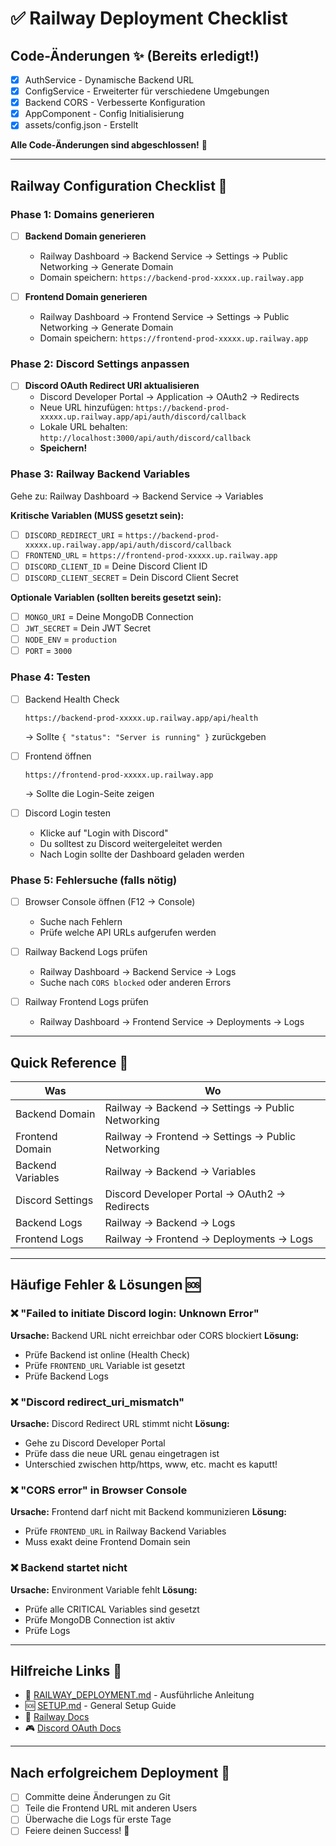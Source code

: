 # ✅ Railway Deployment Checklist

## Code-Änderungen ✨ (Bereits erledigt!)

- [x] AuthService - Dynamische Backend URL
- [x] ConfigService - Erweiterter für verschiedene Umgebungen
- [x] Backend CORS - Verbesserte Konfiguration
- [x] AppComponent - Config Initialisierung
- [x] assets/config.json - Erstellt

**Alle Code-Änderungen sind abgeschlossen!** 🎉

---

## Railway Configuration Checklist 🚀

### Phase 1: Domains generieren

- [ ] **Backend Domain generieren**
  - Railway Dashboard → Backend Service → Settings → Public Networking → Generate Domain
  - Domain speichern: `https://backend-prod-xxxxx.up.railway.app`

- [ ] **Frontend Domain generieren**
  - Railway Dashboard → Frontend Service → Settings → Public Networking → Generate Domain
  - Domain speichern: `https://frontend-prod-xxxxx.up.railway.app`

### Phase 2: Discord Settings anpassen

- [ ] **Discord OAuth Redirect URI aktualisieren**
  - Discord Developer Portal → Application → OAuth2 → Redirects
  - Neue URL hinzufügen: `https://backend-prod-xxxxx.up.railway.app/api/auth/discord/callback`
  - Lokale URL behalten: `http://localhost:3000/api/auth/discord/callback`
  - **Speichern!**

### Phase 3: Railway Backend Variables

Gehe zu: Railway Dashboard → Backend Service → Variables

**Kritische Variablen (MUSS gesetzt sein):**

- [ ] `DISCORD_REDIRECT_URI` = `https://backend-prod-xxxxx.up.railway.app/api/auth/discord/callback`
- [ ] `FRONTEND_URL` = `https://frontend-prod-xxxxx.up.railway.app`
- [ ] `DISCORD_CLIENT_ID` = Deine Discord Client ID
- [ ] `DISCORD_CLIENT_SECRET` = Dein Discord Client Secret

**Optionale Variablen (sollten bereits gesetzt sein):**

- [ ] `MONGO_URI` = Deine MongoDB Connection
- [ ] `JWT_SECRET` = Dein JWT Secret
- [ ] `NODE_ENV` = `production`
- [ ] `PORT` = `3000`

### Phase 4: Testen

- [ ] Backend Health Check
  ```
  https://backend-prod-xxxxx.up.railway.app/api/health
  ```
  → Sollte `{ "status": "Server is running" }` zurückgeben

- [ ] Frontend öffnen
  ```
  https://frontend-prod-xxxxx.up.railway.app
  ```
  → Sollte die Login-Seite zeigen

- [ ] Discord Login testen
  - Klicke auf "Login with Discord"
  - Du solltest zu Discord weitergeleitet werden
  - Nach Login sollte der Dashboard geladen werden

### Phase 5: Fehlersuche (falls nötig)

- [ ] Browser Console öffnen (F12 → Console)
  - Suche nach Fehlern
  - Prüfe welche API URLs aufgerufen werden

- [ ] Railway Backend Logs prüfen
  - Railway Dashboard → Backend Service → Logs
  - Suche nach `CORS blocked` oder anderen Errors

- [ ] Railway Frontend Logs prüfen
  - Railway Dashboard → Frontend Service → Deployments → Logs

---

## Quick Reference 📌

| Was | Wo |
|-----|-----|
| Backend Domain | Railway → Backend → Settings → Public Networking |
| Frontend Domain | Railway → Frontend → Settings → Public Networking |
| Backend Variables | Railway → Backend → Variables |
| Discord Settings | Discord Developer Portal → OAuth2 → Redirects |
| Backend Logs | Railway → Backend → Logs |
| Frontend Logs | Railway → Frontend → Deployments → Logs |

---

## Häufige Fehler & Lösungen 🆘

### ❌ "Failed to initiate Discord login: Unknown Error"
**Ursache:** Backend URL nicht erreichbar oder CORS blockiert
**Lösung:** 
- Prüfe Backend ist online (Health Check)
- Prüfe `FRONTEND_URL` Variable ist gesetzt
- Prüfe Backend Logs

### ❌ "Discord redirect_uri_mismatch"
**Ursache:** Discord Redirect URL stimmt nicht
**Lösung:**
- Gehe zu Discord Developer Portal
- Prüfe dass die neue URL genau eingetragen ist
- Unterschied zwischen http/https, www, etc. macht es kaputt!

### ❌ "CORS error" in Browser Console
**Ursache:** Frontend darf nicht mit Backend kommunizieren
**Lösung:**
- Prüfe `FRONTEND_URL` in Railway Backend Variables
- Muss exakt deine Frontend Domain sein

### ❌ Backend startet nicht
**Ursache:** Environment Variable fehlt
**Lösung:**
- Prüfe alle CRITICAL Variables sind gesetzt
- Prüfe MongoDB Connection ist aktiv
- Prüfe Logs

---

## Hilfreiche Links 🔗

- 📖 [RAILWAY_DEPLOYMENT.md](RAILWAY_DEPLOYMENT.md) - Ausführliche Anleitung
- 🆘 [SETUP.md](SETUP.md) - General Setup Guide
- 🚀 [Railway Docs](https://docs.railway.app)
- 🎮 [Discord OAuth Docs](https://discord.com/developers/docs/topics/oauth2)

---

## Nach erfolgreichem Deployment 🎉

- [ ] Committe deine Änderungen zu Git
- [ ] Teile die Frontend URL mit anderen Users
- [ ] Überwache die Logs für erste Tage
- [ ] Feiere deinen Success! 🎊
